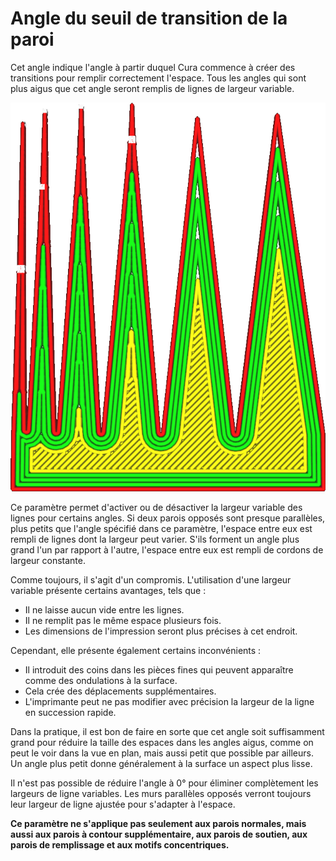Angle du seuil de transition de la paroi
====
Cet angle indique l'angle à partir duquel Cura commence à créer des transitions pour remplir correctement l'espace. Tous les angles qui sont plus aigus que cet angle seront remplis de lignes de largeur variable.

<!--screenshot {
"image_path": "wall_transition_angle.png",
"models": [{"script": "sharpening_corners.scad"}],
"camera_position": [0, 11, 106],
"settings": {
	"wall_transition_angle": 11,
	"wall_line_count": 4
},
"colours": 64
}-->
![Plus large que 10°, il ne crée plus de transitions](../../../articles/images/wall_transition_angle.png)

Ce paramètre permet d'activer ou de désactiver la largeur variable des lignes pour certains angles. Si deux parois opposés sont presque parallèles, plus petits que l'angle spécifié dans ce paramètre, l'espace entre eux est rempli de lignes dont la largeur peut varier. S'ils forment un angle plus grand l'un par rapport à l'autre, l'espace entre eux est rempli de cordons de largeur constante.

Comme toujours, il s'agit d'un compromis. L'utilisation d'une largeur variable présente certains avantages, tels que :
* Il ne laisse aucun vide entre les lignes.
* Il ne remplit pas le même espace plusieurs fois.
* Les dimensions de l'impression seront plus précises à cet endroit.

Cependant, elle présente également certains inconvénients :
* Il introduit des coins dans les pièces fines qui peuvent apparaître comme des ondulations à la surface.
* Cela crée des déplacements supplémentaires.
* L'imprimante peut ne pas modifier avec précision la largeur de la ligne en succession rapide.

Dans la pratique, il est bon de faire en sorte que cet angle soit suffisamment grand pour réduire la taille des espaces dans les angles aigus, comme on peut le voir dans la vue en plan, mais aussi petit que possible par ailleurs. Un angle plus petit donne généralement à la surface un aspect plus lisse.

Il n'est pas possible de réduire l'angle à 0° pour éliminer complètement les largeurs de ligne variables. Les murs parallèles opposés verront toujours leur largeur de ligne ajustée pour s'adapter à l'espace.

**Ce paramètre ne s'applique pas seulement aux parois normales, mais aussi aux parois à contour supplémentaire, aux parois de soutien, aux parois de remplissage et aux motifs concentriques.**
